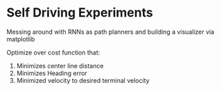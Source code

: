 # Self Driving Experiments

Messing around with RNNs as path planners and building a visualizer via matplotlib

Optimize over cost function that:
  1. Minimizes center line distance
  2. Minimizes Heading error
  3. Minimized velocity to desired terminal velocity

